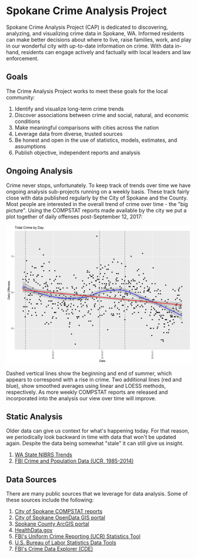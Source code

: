 # Spokane Crime Analysis Project

Spokane Crime Analysis Project (CAP) is dedicated to discovering, analyzing, and visualizing crime data in Spokane, WA. Informed residents can make better decisions about where to live, raise families, work, and play in our wonderful city with up-to-date information on crime. With data in-hand, residents can engage actively and factually with local leaders and law enforcement. 

## Goals

The Crime Analysis Project works to meet these goals for the local community:

1. Identify and visualize long-term crime trends
1. Discover associations between crime and social, natural, and economic conditions
1. Make meaningful comparisons with cities across the nation
1. Leverage data from diverse, trusted sources
1. Be honest and open in the use of statistics, models, estimates, and assumptions
1. Publish objective, independent reports and analysis

## Ongoing Analysis

Crime never stops, unfortunately. To keep track of trends over time we have ongoing analysis sub-projects running on a weekly basis. These track fairly close with data published regularly by the City of Spokane and the County. Most people are interested in the overall trend of crime over time - the "big picture". Using the COMPSTAT reports made available by the city we put a plot together of daily offenses post-September 12, 2017:

![Offenses by Day](./weekly_watch/figures/plot.total_offenses_over_time-1.png)

Dashed vertical lines show the beginning and end of summer, which appears to correspond with a rise in crime. Two additional lines (red and blue), show smoothed averages using linear and LOESS methods, respectively. As more weekly COMPSTAT reports are released and incorporated into the analysis our view over time will improve.

## Static Analysis

Older data can give us context for what's happening today. For that reason, we periodically look backward in time with data that won't be updated again. Despite the data being somewhat "stale" it can still give us insight.

1. [WA State NIBRS Trends](/wa_state_nibrs/)
1. [FBI Crime and Population Data (UCR, 1985-2014)](/fbi_ucr/annual_report/)

## Data Sources

There are many public sources that we leverage for data analysis. Some of these sources include the following:

1. [City of Spokane COMPSTAT reports](https://my.spokanecity.org/police/prevention/compstat/)
1. [City of Spokane OpenData GIS portal](https://my.spokanecity.org/opendata/gis/)
1. [Spokane County ArcGIS portal](https://gisdatacatalog-spokanecounty.opendata.arcgis.com/)
1. [HealthData.gov](https://healthdata.gov/)
1. [FBI's Uniform Crime Reporting (UCR) Statistics Tool](https://www.ucrdatatool.gov/)
1. [U.S. Bureau of Labor Statistics Data Tools](https://data.bls.gov/timeseries/LNS14000000)
1. [FBI's Crime Data Explorer (CDE)](https://crime-data-explorer.fr.cloud.gov/downloads-and-docs)
